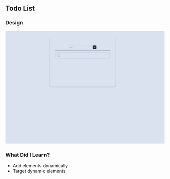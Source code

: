 ## Todo List

### Design

![](./design.JPG)

### What Did I Learn?

- Add elements dynamically
- Target dynamic elements
